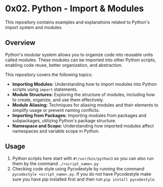 # 0x02. Python - Import & Modules

This repository contains examples and explanations related to Python's import system and modules.

## Overview

Python's modular system allows you to organize code into reusable units called modules. These modules can be imported into other Python scripts, enabling code reuse, better organization, and abstraction.

This repository covers the following topics:
- **Importing Modules:** Understanding how to import modules into Python scripts using `import` statements.
- **Module Structures:** Exploring the structure of modules, including how to create, organize, and use them effectively.
- **Module Aliasing:** Techniques for aliasing modules and their elements to simplify usage or prevent naming conflicts.
- **Importing from Packages:** Importing modules from packages and subpackages, utilizing Python's package structure.
- **Namespace and Scope:** Understanding how imported modules affect namespaces and variable scope in Python.


## Usage

1. Python scripts here start with `#!/usr/bin/python3` so you can also run them by the command `./<script_name>.py`
2. Checking code style using Pycodestyle by running the command `pycodestyle <script_name>.py`. If you do not have Pycodestyle make sure you have pip installed first and then run `pip install pycodestyle`.

